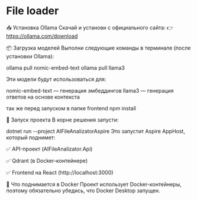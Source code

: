 # File loader

📥 Установка Ollama
Скачай и установи с официального сайта:
👉 https://ollama.com/download

📦 Загрузка моделей
Выполни следующие команды в терминале (после установки Ollama):

ollama pull nomic-embed-text
ollama pull llama3

Эти модели будут использоваться для:

nomic-embed-text — генерация эмбеддингов
llama3 — генерация ответов на основе контекста

так же перед запуском в папке frontend
npm install

🚀 Запуск проекта
В корне решения запусти:

dotnet run --project AIFileAnalizatorAspire
Это запустит Aspire AppHost, который поднимет:

✅ API-проект (AIFileAnalizator.Api)

✅ Qdrant (в Docker-контейнере)

✅ Frontend на React (http://localhost:3000)

🐳 Что поднимается в Docker
Проект использует Docker-контейнеры, поэтому обязательно убедись, что Docker Desktop запущен.
